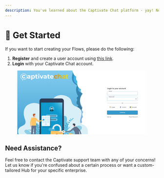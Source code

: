 ```yaml
---
description: You've learned about the Captivate Chat platform - yay! Now what?
---
```


# 🚀 Get Started

If you want to start creating your Flows, please do the following:

1. **Register** and create a user account using [this link](https://hub.captivatechat.com/).
2. **Login** with your Captivate Chat account.

<figure><img src=".gitbook/assets/image (8) (1).png" alt=""><figcaption></figcaption></figure>

## Need Assistance?

Feel free to contact the Captivate support team with any of your concerns! Let us know if you're confused about a certain process or want a custom-tailored Hub for your specific enterprise.
